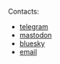 <!-- ![hero-image](https://raw.githubusercontent.com/monochromer/monochromer/master/hero.svg) -->

Contacts:
* [telegram](https://t.me/drmonochromer)
* [mastodon](https://mastodon.social/@monochromer)
* [bluesky](https://bsky.app/profile/monochromer.bsky.social)
* [email](mailto:hwk85tkvs@relay.firefox.com)
